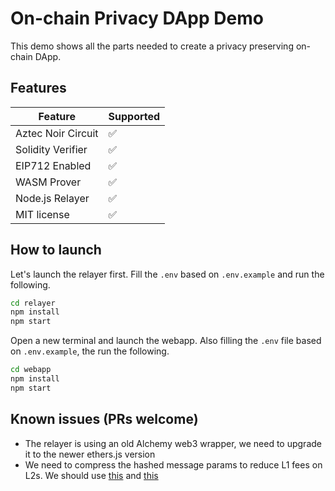 # On-chain Privacy DApp Demo

This demo shows all the parts needed to create a privacy preserving on-chain DApp.

## Features

| Feature | Supported |
|----------|------------ |
| Aztec Noir Circuit | ✅ |
| Solidity Verifier | ✅ |
| EIP712 Enabled | ✅ |
| WASM Prover | ✅ |
| Node.js Relayer | ✅ |
| MIT license | ✅ |

## How to launch

Let's launch the relayer first. Fill the `.env` based on `.env.example` and run the following.

```bash
cd relayer
npm install
npm start
```

Open a new terminal and launch the webapp. Also filling the `.env` file based on `.env.example`, the run the following.

```bash
cd webapp
npm install
npm start
```

## Known issues (PRs welcome)

* The relayer is using an old Alchemy web3 wrapper, we need to upgrade it to the newer ethers.js version
* We need to compress the hashed message params to reduce L1 fees on L2s. We should use [this](https://github.com/Bank-of-JubJub/base/blob/2a0247a441463a6619cc8d5f13d81717d166b770/hardhat/contracts/UsingAccountControllers.sol#L158) and [this](https://github.com/Bank-of-JubJub/base/blob/master/circuits/change_eth_signer/src/main.nr)